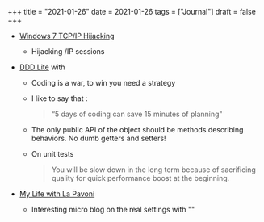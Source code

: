 +++
title = "2021-01-26"
date = 2021-01-26
tags = ["Journal"]
draft = false
+++

-   [Windows 7 TCP/IP Hijacking](http://blog.pi3.com.pl/?p=850)
    -   Hijacking /IP sessions
-   [DDD Lite](https://threedots.tech/post/ddd-lite-in-go-introduction/) with
    -   Coding is a war, to win you need a strategy

    -   I like to say that :

        > “5 days of coding can save 15 minutes of planning"

    -   The only public API of the object should be methods describing behaviors. No dumb getters and setters!

    -   On unit tests

        > You will be slow down in the long term because of sacrificing quality for quick performance boost at the beginning.

-   [My Life with La Pavoni](https://life-with-lapavoni.tumblr.com/)
    -   Interesting micro blog on the real settings with ""